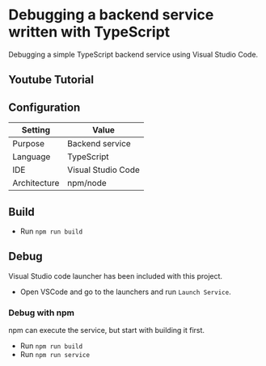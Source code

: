 # Debugging a backend service written with TypeScript
Debugging a simple TypeScript backend service using Visual Studio Code. 

## Youtube Tutorial


## Configuration
| Setting | Value |
| --- | --- |
| Purpose | Backend service |
| Language | TypeScript |
| IDE | Visual Studio Code |
| Architecture | npm/node |


## Build

* Run `npm run build`


## Debug
Visual Studio code launcher has been included with this project. 

* Open VSCode and go to the launchers and run `Launch Service`.

### Debug with npm
npm can execute the service, but start with building it first.

* Run `npm run build`
* Run `npm run service`